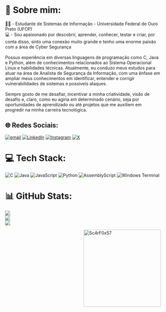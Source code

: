 # 💫 Sobre mim:
👨‍💻 - Estudante de Sistemas de Informação - Universidade Federal de Ouro Preto (UFOP)<br>💻 - Sou apaixonado por descobrir, aprender, conhecer, testar e criar, por conta disso, sinto uma conexão muito grande e tenho uma enorme paixão com a área de Cyber Segurança<br><br>Possuo experiência em diversas linguagens de programação como C, Java e Python, além de conhecimentos relacionados ao Sistema Operacional Linux e habilidades técnicas. Atualmente, eu conduzo meus estudos para atuar na área de Analista de Segurança da Informação, com uma ênfase em ampliar meus conhecimentos em identificar, entender e corrigir vulnerabilidades de sistemas e possíveis ataques.<br><br>Sempre gosto de me desafiar, incentivar a minha criatividade, visão de desafio e, claro, como eu agiria em determinado cenário, seja por oportunidades de aprendizado ou até projetos que me auxiliem em progredir na minha carreira tecnológica.


## 🌐 Redes Sociais:
[![email](https://img.shields.io/badge/Email-D14836?logo=gmail&logoColor=white)](mailto:davi.abner57@gmail.com) [![LinkedIn](https://img.shields.io/badge/LinkedIn-%230077B5.svg?logo=linkedin&logoColor=white)](https://linkedin.com/in/daviabner57) [![Instagram](https://img.shields.io/badge/Instagram-%23E4405F.svg?logo=Instagram&logoColor=white)](https://instagram.com/davizim_abner)  [![X](https://img.shields.io/badge/X-black.svg?logo=X&logoColor=white)](https://x.com/davisonzinho)

# 💻 Tech Stack:
![C](https://img.shields.io/badge/c-%2300599C.svg?style=for-the-badge&logo=c&logoColor=white) ![Java](https://img.shields.io/badge/java-%23ED8B00.svg?style=for-the-badge&logo=openjdk&logoColor=white) ![JavaScript](https://img.shields.io/badge/javascript-%23323330.svg?style=for-the-badge&logo=javascript&logoColor=%23F7DF1E) ![Python](https://img.shields.io/badge/python-3670A0?style=for-the-badge&logo=python&logoColor=ffdd54) ![AssemblyScript](https://img.shields.io/badge/assembly%20script-%23000000.svg?style=for-the-badge&logo=assemblyscript&logoColor=white) ![Windows Terminal](https://img.shields.io/badge/Windows%20Terminal-%234D4D4D.svg?style=for-the-badge&logo=windows-terminal&logoColor=white)
# 📊 GitHub Stats:
![](https://github-readme-stats.vercel.app/api?username=Davizitos57&theme=transparent&hide_border=true&include_all_commits=true&count_private=false)<br/>
![](https://nirzak-streak-stats.vercel.app/?user=Davizitos57&theme=transparent&hide_border=true)<br/>
![](https://github-readme-stats.vercel.app/api/top-langs/?username=Davizitos57&theme=transparent&hide_border=true&include_all_commits=true&count_private=false&layout=compact)

<div> 
  <img align="right" alt="Sc4rF0x57" width = "250" src = "https://github.com/user-attachments/assets/e6afd66c-3700-4044-bad0-121cec553638">
</div>
